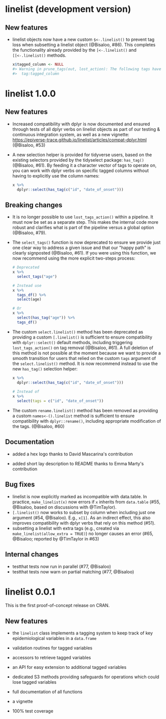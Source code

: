 # linelist (development version)

## New features

* linelist objects now have a new custom `$<-.linelist()` to prevent tag loss
when subsetting a linelist object (@Bisaloo, #86). This completes the
functionality already provided by the `[<-.linelist()` and `[[<-.linelist()`
methods.

  ```r
  x$tagged_column <- NULL
  #> Warning in prune_tags(out, lost_action): The following tags have lost their variable:
  #>  tag:tagged_column
  ```

# linelist 1.0.0

## New features

* Increased compatibility with dplyr is now documented and ensured through
tests of all dplyr verbs on linelist objects as part of our testing & continuous
integration system, as well as a new vignette: 
<https://epiverse-trace.github.io/linelist/articles/compat-dplyr.html> 
(@Bisaloo, #53)

* A new selection helper is provided for tidyverse users, based on the existing
selectors provided by the tidyselect package: `has_tag()` (@Bisaloo, #61). By 
feeding it a character vector of tags to operate on, you can work with dplyr
verbs on specific tagged columns without having to explicitly use the column
names:

  ```r
  x %>%
    dplyr::select(has_tag(c("id", "date_of_onset")))
  ```

## Breaking changes

* It is no longer possible to use `lost_tags_action()` within a pipeline. It 
must now be set as a separate step. This makes the internal code more robust and
clarifies what is part of the pipeline versus a global option (@Bisaloo, #79).

* The `select_tags()` function is now deprecated to ensure we provide just one
clear way to address a given issue and that our "happy path" is clearly
signposted (@Bisaloo, #61). If you were using this function, we now recommend 
using the more explicit two-steps process:

  ```r
  # Deprecated
  x %>%
    select_tags("age")

  # Instead use
  x %>%
    tags_df() %>%
    select(age)
  
  # Or
  x %>%
    select(has_tag("age")) %>%
    tags_df()
  ```

* The custom `select.linelist()` method has been deprecated as providing a 
custom `[.linelist()` is sufficient to ensure compatibility with
`dplyr::select()` default methods, including triggering `lost_tags_action()`
on tag removal (@Bisaloo, #61).
A full deletion of this method is not possible at the moment because we want to
provide a smooth transition for users that relied on the custom `tags` argument
of the `select.linelist()` method. It is now recommend instead to use the new 
`has_tag()` selection helper:

  ```r
  x %>%
    dplyr::select(has_tag(c("id", "date_of_onset")))
    
  # Instead of
  x %>%
    select(tags = c("id", "date_of_onset"))
  ```

* The custom `rename.linelist()` method has been removed as providing a custom
`names<-().linelist` method is sufficient to ensure compatibility with 
`dplyr::rename()`, including appropriate modification of the tags. (@Bisaloo, 
#60)

## Documentation

* added a hex logo thanks to David Mascarina's contribution

* added short lay description to README thanks to Emma Marty's contribution

## Bug fixes

* linelist is now explicitly marked as incompatible with data.table. 
In practice, `make_linelist(x)` now errors if `x` inherits from `data.table` 
(#55, @Bisaloo, based on discussions with @TimTaylor).
* `[.linelist()` now works to subset by column when including just one argument 
(#54, @Bisaloo). E.g., `x[1]`. As an indirect effect, this also improves
compatibility with dplyr verbs that rely on this method (#51).
* subsetting a linelist with extra tags (e.g., created via 
`make_linelist(allow_extra = TRUE)`) no longer causes an error (#65, @Bisaloo; 
reported by @TimTaylor in #63)

## Internal changes

* testthat tests now run in parallel (#77, @Bisaloo)
* testthat tests now warn on partial matching (#77, @Bisaloo)

# linelist 0.0.1

This is the first proof-of-concept release on CRAN.

## New features

* the `linelist` class implements a tagging system to keep track of key
  epidemiological variables in a `data.frame`
  
* validation routines for tagged variables

* accessors to retrieve tagged variables

* an API for easy extension to additional tagged variables

* dedicated S3 methods providing safeguards for operations which could lose
  tagged variables

* full documentation of all functions

* a vignette

* 100% test coverage


